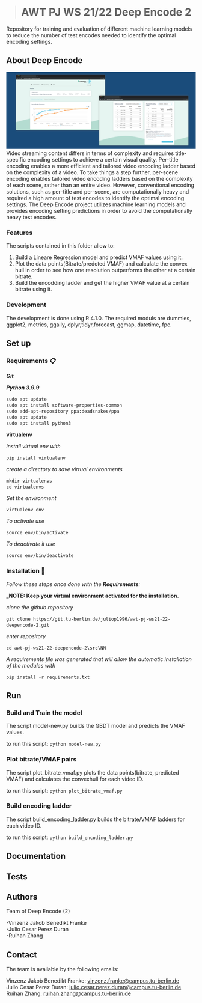 > # AWT PJ WS 21/22 Deep Encode 2

Repository for training and evaluation of different machine learning models to reduce the number of test encodes needed to identify the optimal encoding settings.

## About Deep Encode
![](docs/images/DeepEncode.png)
Video streaming content differs in terms of complexity and requires title-specific encoding settings to achieve a certain visual quality. Per-title encoding enables a more efficient and tailored video encoding ladder based on the complexity of a video. To take things a step further, per-scene encoding enables tailored video encoding ladders based on the complexity of each scene, rather than an entire video. However, conventional encoding solutions, such as per-title and per-scene, are computationally heavy and required a high amount of test encodes to identify the optimal encoding settings. The Deep Encode project utilizes machine learning models and provides encoding setting predictions in order to avoid the computationally heavy test encodes.

### Features
The scripts contained in this folder allow to:

1. Build a Lineare Regression model and predict VMAF values using it.
2. Plot the data points(Bitrate/predcted VMAF) and calculate the convex hull in order to see how one resolution outperforms the other at a certain bitrate.
3. Build the encodding ladder and get the higher VMAF value at a certain bitrate using it.

### Development
The development is done using R 4.1.0. The required moduls are dummies, ggplot2, metrics, ggally, dplyr,tidyr,forecast, ggmap, datetime, fpc.
## Set up
### Requirements 📋

_**Git**_



_**Python 3.9.9**_
```
sudo apt update
sudo apt install software-properties-common
sudo add-apt-repository ppa:deadsnakes/ppa
sudo apt update
sudo apt install python3
```


**virtualenv**

_install virtual env with_
```
pip install virtualenv
```

_create a directory to save virtual environments_
```
mkdir virtualenvs
cd virtualenvs
```

_Set the environment_
```
virtualenv env
```

_To activate use_
```
source env/bin/activate
```

_To deactivate it use_
```
source env/bin/deactivate
```
### Installation 🔧

_Follow these steps once done with the **Requirements**:_

_**NOTE: Keep your virtual environment activated for the installation.**


_clone the github repository_

```
git clone https://git.tu-berlin.de/juliop1996/awt-pj-ws21-22-deepencode-2.git
```

_enter repository_

```
cd awt-pj-ws21-22-deepencode-2\src\NN
```




_A requirements file was generated that will allow the automatic installation of the modules with_

```
pip install -r requirements.txt
```

## Run
### Build and Train the model
The script model-new.py builds the GBDT model and predicts the VMAF values.

to run this script:
`python model-new.py` 
### Plot bitrate/VMAF pairs
The script plot_bitrate_vmaf.py plots the data points(bitrate, predicted VMAF) and calculates the convexhull for each video ID.

to run this script:
`python plot_bitrate_vmaf.py`
### Build encoding ladder
The script build_encoding_ladder.py builds the bitrate/VMAF ladders for each video ID.

to run this script:
`python build_encoding_ladder.py`

## Documentation

## Tests

## Authors

Team of Deep Encode (2)

-Vinzenz Jakob Benedikt Franke\
-Julio Cesar Perez Duran\
-Ruihan Zhang

## Contact

The team is available by the following emails:

Vinzenz Jakob Benedikt Franke: vinzenz.franke@campus.tu-berlin.de\
Julio Cesar Perez Duran: julio.cesar.perez.duran@campus.tu-berlin.de\
Ruihan Zhang: ruihan.zhang@campus.tu-berlin.de
